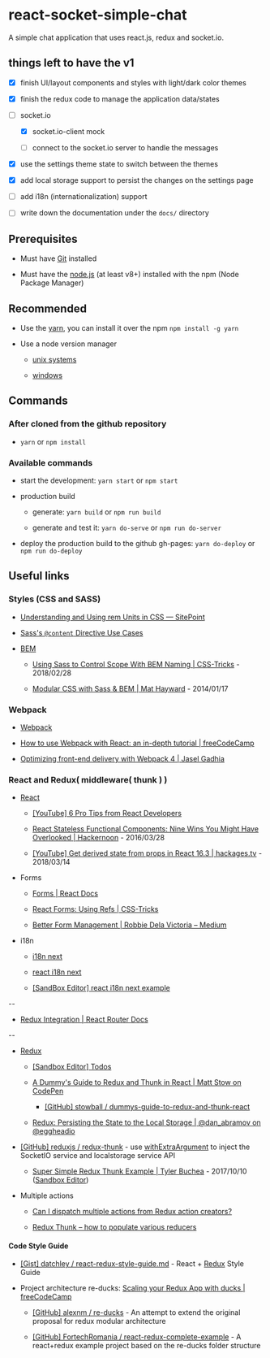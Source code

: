 # react-socket-simple-chat

A simple chat application that uses react.js, redux and socket.io.


## things left to have the v1

- [x] finish UI/layout components and styles with light/dark color themes

- [x] finish the redux code to manage the application data/states

- [ ] socket.io

  - [x] socket.io-client mock

  - [ ] connect to the socket.io server to handle the messages 

- [x] use the settings theme state to switch between the themes

- [x] add local storage support to persist the changes on the settings page

- [ ] add i18n (internationalization) support

- [ ] write down the documentation under the `docs/` directory


## Prerequisites

* Must have [Git](https://git-scm.com/) installed

* Must have the [node.js](https://nodejs.org/en/) (at least v8+) installed with the npm (Node Package Manager)


## Recommended

* Use the [yarn](https://yarnpkg.com/), you can install it over the npm `npm install -g yarn`

* Use a node version manager

  * [unix systems](https://github.com/creationix/nvm)

  * [windows](https://github.com/coreybutler/nvm-windows)


## Commands

### After cloned from the github repository

* `yarn` or `npm install`


### Available commands

* start the development: `yarn start` or `npm start`

* production build

  * generate: `yarn build` or `npm run build`

  * generate and test it: `yarn do-serve` or `npm run do-server`

* deploy the production build to the github gh-pages: `yarn do-deploy` or `npm run do-deploy`


## Useful links

### Styles (CSS and SASS)

* [Understanding and Using rem Units in CSS — SitePoint](https://www.sitepoint.com/understanding-and-using-rem-units-in-css/)

* [Sass's `@content` Directive Use Cases](https://robots.thoughtbot.com/sasss-content-directive)

* [BEM](http://getbem.com/)

  * [Using Sass to Control Scope With BEM Naming | CSS-Tricks](https://css-tricks.com/using-sass-control-scope-bem-naming/) - 2018/02/28

  * [Modular CSS with Sass & BEM | Mat Hayward](http://mathayward.com/modular-css-with-sass-and-bem/) - 2014/01/17


### Webpack

* [Webpack](https://webpack.js.org/)

* [How to use Webpack with React: an in-depth tutorial | freeCodeCamp](https://medium.freecodecamp.org/learn-webpack-for-react-a36d4cac5060)

* [Optimizing front-end delivery with Webpack 4 | Jasel Gadhia](https://jes.al/2018/04/optimizing-front-end-delivery-with-Webpack-4/)


### React and Redux( middleware( thunk )  )

* [React](https://reactjs.org/)

  * [[YouTube] 6 Pro Tips from React Developers](https://www.youtube.com/watch?v=xa-_FIy2NgE)

  * [React Stateless Functional Components: Nine Wins You Might Have Overlooked | Hackernoon](https://hackernoon.com/react-stateless-functional-components-nine-wins-you-might-have-overlooked-997b0d933dbc) - 2016/03/28

  * [[YouTube] Get derived state from props in React 16.3 | hackages.tv](https://www.youtube.com/watch?v=p_m4TrYGtCo) - 2018/03/14


* Forms

  * [Forms | React Docs](https://reactjs.org/docs/forms.html)

  * [React Forms: Using Refs | CSS-Tricks](https://css-tricks.com/react-forms-using-refs/)

  * [Better Form Management | Robbie Dela Victoria – Medium](https://medium.com/@robbiedelavictoria/better-form-management-37c994095b1c)


* i18n

  * [i18n next](https://www.i18next.com/)

  * [react i18n next](https://react.i18next.com/)

  * [[SandBox Editor] react i18n next example](https://codesandbox.io/s/l4qrory2nl)

--

* [Redux Integration | React Router Docs](https://reacttraining.com/react-router/web/guides/redux-integration)

--

* [Redux](https://redux.js.org/)

  * [[Sandbox Editor] Todos](https://codesandbox.io/s/github/reduxjs/redux/tree/master/examples/todos)

  * [A Dummy's Guide to Redux and Thunk in React | Matt Stow on CodePen](https://codepen.io/stowball/post/a-dummy-s-guide-to-redux-and-thunk-in-react)

    * [[GitHub] stowball / dummys-guide-to-redux-and-thunk-react](https://github.com/stowball/dummys-guide-to-redux-and-thunk-react)

  * [Redux: Persisting the State to the Local Storage | @dan_abramov on @eggheadio](https://egghead.io/lessons/javascript-redux-persisting-the-state-to-the-local-storage)

* [[GitHub] reduxjs / redux-thunk](https://github.com/reduxjs/redux-thunk) - use [withExtraArgument](https://github.com/reduxjs/redux-thunk#injecting-a-custom-argument) to inject the SocketIO service and localstorage service API

  * [Super Simple Redux Thunk Example | Tyler Buchea](http://blog.tylerbuchea.com/super-simple-redux-thunk-example/) - 2017/10/10 ([Sandbox Editor](https://codesandbox.io/s/github/tylerbuchea/my-simple-async-app))

* Multiple actions

  * [Can I dispatch multiple actions from Redux action creators?](http://jamesknelson.com/can-i-dispatch-multiple-actions-from-redux-action-creators/)

  * [Redux Thunk – how to populate various reducers](http://frontendinsights.com/redux-thunk-populate-various-reducers/)


#### Code Style Guide

* [[Gist] datchley / react-redux-style-guide.md](https://gist.github.com/datchley/4e0d05c526d532d1b05bf9b48b174faf) - React + [Redux](https://gist.github.com/datchley/4e0d05c526d532d1b05bf9b48b174faf#redux) Style Guide

* Project architecture re-ducks: [Scaling your Redux App with ducks | freeCodeCamp](https://medium.freecodecamp.org/scaling-your-redux-app-with-ducks-6115955638be)

  * [[GitHub] alexnm / re-ducks](https://github.com/alexnm/re-ducks) - An attempt to extend the original proposal for redux modular architecture

  * [[GitHub] FortechRomania / react-redux-complete-example](https://github.com/FortechRomania/react-redux-complete-example) - A react+redux example project based on the re-ducks folder structure
